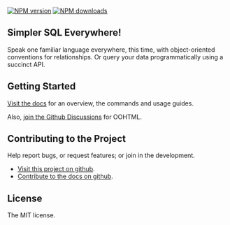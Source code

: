 
<!-- BADGES/ -->

<span class="badge-npmversion"><a href="https://npmjs.org/package/@webqit/objective-sql" title="View this project on NPM"><img src="https://img.shields.io/npm/v/@webqit/objective-sql.svg" alt="NPM version" /></a></span> <span class="badge-npmdownloads"><a href="https://npmjs.org/package/@webqit/objective-sql" title="View this project on NPM"><img src="https://img.shields.io/npm/dm/@webqit/objective-sql.svg" alt="NPM downloads" /></a></span>

<!-- /BADGES -->

## Simpler SQL Everywhere!

Speak one familiar language everywhere, this time, with object-oriented conventions for relationships. Or query your data programmatically using a succinct API.

## Getting Started

[Visit the docs](docs) for an overview, the commands and usage guides.

<html-import data-id="quickstart" template="@layout/quickstart"></html-import>

Also, [join the Github Discussions](https://github.com/webqit/objective-sql/discussions) for OOHTML.

## Contributing to the Project

Help report bugs, or request features; or join in the development.

+ [Visit this project on github](https://github.com/webqit/objective-sql).
+ [Contribute to the docs on github](https://github.com/webqit/webqit-tooling.docs/edit/master/objective-sql/docs).

## License

The MIT license.

